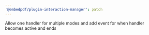 ```yaml
---
'@embedpdf/plugin-interaction-manager': patch
---
```


Allow one handler for multiple modes and add event for when handler becomes active and ends
